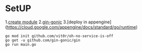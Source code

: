 # SetUP

1.[create module](https://go.dev/doc/tutorial/create-module)
2.[gin-gonic](https://gin-gonic.com/docs/quickstart/)
3.[deploy in appengine] (<https://cloud.google.com/appengine/docs/standard/go/runtime>)

```console
go mod init github.com/vit0r/oh-no-service-is-off
go get -u github.com/gin-gonic/gin
go run main.go
```
